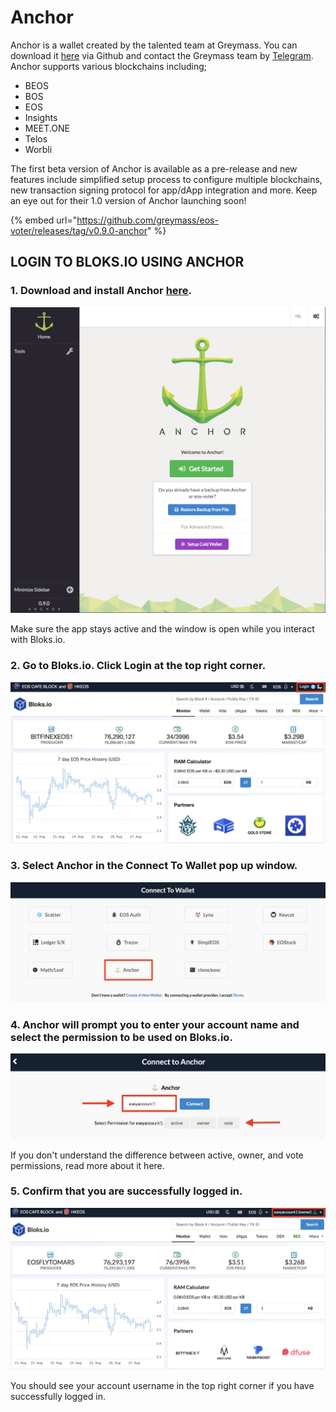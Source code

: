 # Anchor

Anchor is a wallet created by the talented team at Greymass. You can download it [here](https://github.com/greymass/eos-voter/releases/tag/v0.9.0-anchor) via Github and contact the Greymass team by [Telegram](https://t.me/teamgreymass). Anchor supports various blockchains including;

* BEOS
* BOS
* EOS
* Insights
* MEET.ONE
* Telos
* Worbli

The first beta version of Anchor is available as a pre-release and new features include simplified setup process to configure multiple blockchains, new transaction signing protocol for app/dApp integration and more. Keep an eye out for their 1.0 version of Anchor launching soon!

{% embed url="https://github.com/greymass/eos-voter/releases/tag/v0.9.0-anchor" %}

## LOGIN TO BLOKS.IO USING ANCHOR

### 1. Download and install Anchor [here](https://github.com/greymass/eos-voter/releases/tag/v0.9.0-anchor). 

![](../../.gitbook/assets/image%20%283%29.png)

Make sure the app stays active and the window is open while you interact with Bloks.io. 

### 2. Go to Bloks.io. Click Login at the top right corner.

![](../../.gitbook/assets/image%20%28123%29.png)

### 3. Select Anchor in the Connect To Wallet pop up window. 

![](../../.gitbook/assets/image%20%2835%29.png)

### 4. Anchor will prompt you to enter your account name and select the permission to be used on Bloks.io.

![](../../.gitbook/assets/image%20%2883%29.png)

If you don't understand the difference between active, owner, and vote permissions, read more about it here.

### 5. Confirm that you are successfully logged in.

![](../../.gitbook/assets/image%20%28132%29.png)

You should see your account username in the top right corner if you have successfully logged in.

